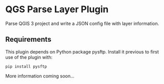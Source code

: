 # QGS Parse Layer Plugin

Parse QGIS 3 project and write a JSON config file with layer information.

## Requirements

This plugin depends on Python package pysftp. Install it previous to first use of the plugin with:

`pip install pysftp`

More information coming soon...